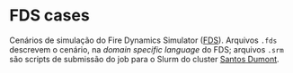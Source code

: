 # FDS cases

Cenários de simulação do Fire Dynamics Simulator ([FDS](https://pages.nist.gov/fds-smv/)). Arquivos `.fds` descrevem o cenário, na _domain specific language_  do FDS; arquivos `.srm` são scripts de submissão do job para o Slurm do cluster [Santos Dumont](https://sdumont.lncc.br/).
